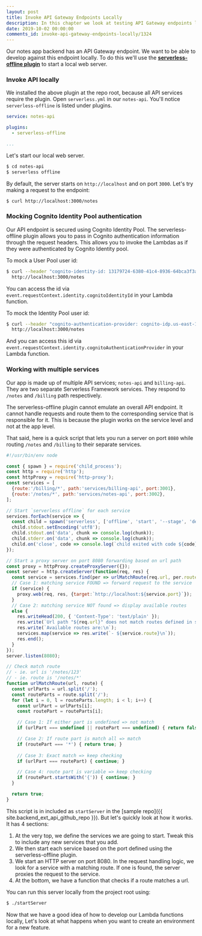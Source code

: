 ```yaml
---
layout: post
title: Invoke API Gateway Endpoints Locally
description: In this chapter we look at testing API Gateway endpoints locally in your serverless app. We also look at how to mock Cognito authentication info. We'll create a local web server for all the services in our monorepo app.
date: 2019-10-02 00:00:00
comments_id: invoke-api-gateway-endpoints-locally/1324
---
```


Our notes app backend has an API Gateway endpoint. We want to be able to develop against this endpoint locally. To do this we'll use the [**serverless-offline plugin**](https://github.com/dherault/serverless-offline) to start a local web server.

### Invoke API locally

We installed the above plugin at the repo root, because all API services require the plugin. Open `serverless.yml` in our `notes-api`. You'll notice `serverless-offline` is listed under plugins.

``` yaml
service: notes-api

plugins:
  - serverless-offline

...
```

Let's start our local web server.

``` bash
$ cd notes-api
$ serverless offline
```

By default,  the server starts on `http://localhost` and on port `3000`. Let's try making a request to the endpoint:

``` bash
$ curl http://localhost:3000/notes
```

### Mocking Cognito Identity Pool authentication

Our API endpoint is secured using Cognito Identity Pool. The serverless-offline plugin allows you to pass in Cognito authentication information through the request headers. This allows you to invoke the Lambdas as if they were authenticated by Cognito Identity pool.

To mock a User Pool user id: 

``` bash
$ curl --header "cognito-identity-id: 13179724-6380-41c4-8936-64bca3f3a25b" \
  http://localhost:3000/notes
```

You can access the id via `event.requestContext.identity.cognitoIdentityId` in your Lambda function.

To mock the Identity Pool user id:

``` bash
$ curl --header "cognito-authentication-provider: cognito-idp.us-east-1.amazonaws.com/us-east-1_Jw6lUuyG2,cognito-idp.us-east-1.amazonaws.com/us-east-1_Jw6lUuyG2:CognitoSignIn:5f24dbc9-d3ab-4bce-8d5f-eafaeced67ff" \
  http://localhost:3000/notes
```

And you can access this id via `event.requestContext.identity.cognitoAuthenticationProvider` in your Lambda function.

### Working with multiple services

Our app is made up of multiple API services; `notes-api` and `billing-api`. They are two separate Serverless Framework services. They respond to `/notes` and `/billing` path respectively.

The serverless-offline plugin cannot emulate an overall API endpoint. It cannot handle requests and route them to the corresponding service that is responsible for it. This is because the plugin works on the service level and not at the app level.

That said, here is a quick script that lets you run a server on port `8080` while routing `/notes` and `/billing` to their separate services.

``` javascript
#!/usr/bin/env node

const { spawn } = require('child_process');
const http = require('http');
const httpProxy = require('http-proxy');
const services = [
  {route:'/billing/*', path:'services/billing-api', port:3001},
  {route:'/notes/*', path:'services/notes-api', port:3002},
];

// Start `serverless offline` for each service
services.forEach(service => {
  const child = spawn('serverless', ['offline', 'start', '--stage', 'dev', '--port', service.port], {cwd: service.path});
  child.stdout.setEncoding('utf8');
  child.stdout.on('data', chunk => console.log(chunk));
  child.stderr.on('data', chunk => console.log(chunk));
  child.on('close', code => console.log(`child exited with code ${code}`));
});

// Start a proxy server on port 8080 forwarding based on url path
const proxy = httpProxy.createProxyServer({});
const server = http.createServer(function(req, res) {
  const service = services.find(per => urlMatchRoute(req.url, per.route));
  // Case 1: matching service FOUND => forward request to the service
  if (service) {
    proxy.web(req, res, {target:`http://localhost:${service.port}`});
  }
  // Case 2: matching service NOT found => display available routes
  else {
    res.writeHead(200, { 'Content-Type': 'text/plain' });
    res.write(`Url path "${req.url}" does not match routes defined in services\n\n`);
    res.write(`Available routes are:\n`);
    services.map(service => res.write(`- ${service.route}\n`));
    res.end();
  }
});
server.listen(8080);

// Check match route
// - ie. url is '/notes/123'
// - ie. route is '/notes/*'
function urlMatchRoute(url, route) {
  const urlParts = url.split('/');
  const routeParts = route.split('/');
  for (let i = 0, l = routeParts.length; i < l; i++) {
    const urlPart = urlParts[i];
    const routePart = routeParts[i];

    // Case 1: If either part is undefined => not match
    if (urlPart === undefined || routePart === undefined) { return false; }

    // Case 2: If route part is match all => match
    if (routePart === '*') { return true; }
 
    // Case 3: Exact match => keep checking
    if (urlPart === routePart) { continue; }

    // Case 4: route part is variable => keep checking
    if (routePart.startsWith('{')) { continue; }
  }

  return true;
}
```

This script is in included as `startServer` in the [sample repo]({{ site.backend_ext_api_github_repo }}). But let's quickly look at how it works. It has 4 sections:

1. At the very top, we define the services we are going to start. Tweak this to include any new services that you add.
2. We then start each service based on the port defined using the serverless-offline plugin.
3. We start an HTTP server on port 8080. In the request handling logic, we look for a service with a matching route. If one is found, the server proxies the request to the service.
4. At the bottom, we have a function that checks if a route matches a url.

You can run this server locally from the project root using:

``` bash
$ ./startServer
```

Now that we have a good idea of how to develop our Lambda functions locally, Let's look at what happens when you want to create an environment for a new feature.
